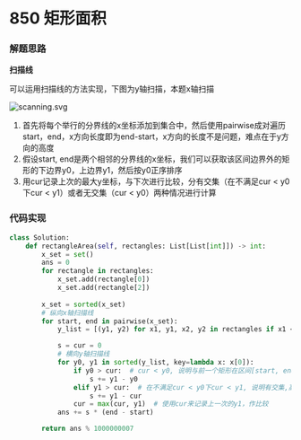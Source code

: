 # 850 矩形面积

### 解题思路

**扫描线**

可以运用扫描线的方法实现，下图为y轴扫描，本题x轴扫描

![scanning.svg](https://pic.leetcode-cn.com/1663294002-IWgpYx-scanning.svg)

1. 首先将每个举行的分界线的x坐标添加到集合中，然后使用pairwise成对遍历start，end，x方向长度即为end-start，x方向的长度不是问题，难点在于y方向的高度
2. 假设start, end是两个相邻的分界线的x坐标，我们可以获取该区间边界外的矩形的下边界y0，上边界y1，然后按y0正序排序
3. 用cur记录上次的最大y坐标，与下次进行比较，分有交集（在不满足cur < y0下cur < y1）或者无交集（cur < y0）两种情况进行计算



### 代码实现

```python
class Solution:
    def rectangleArea(self, rectangles: List[List[int]]) -> int:
        x_set = set()
        ans = 0
        for rectangle in rectangles:
            x_set.add(rectangle[0])
            x_set.add(rectangle[2])
        
        x_set = sorted(x_set)
        # 纵向x轴扫描线
        for start, end in pairwise(x_set):
            y_list = [(y1, y2) for x1, y1, x2, y2 in rectangles if x1 <= start and x2 >= end]

            s = cur = 0
            # 横向y轴扫描线
            for y0, y1 in sorted(y_list, key=lambda x: x[0]):
                if y0 > cur:  # cur < y0, 说明与前一个矩形在区间[start, end]无交集, 高度加y1 - y0
                    s += y1 - y0
                elif y1 > cur:  # 在不满足cur < y0下cur < y1, 说明有交集,高度加y1-cur
                    s += y1 - cur
                cur = max(cur, y1)  # 使用cur来记录上一次的y1，作比较
            ans += s * (end - start)

        return ans % 1000000007


```

